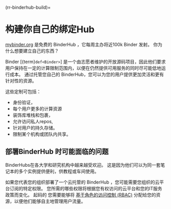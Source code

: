 (rr-binderhub-build)=
# 构建你自己的绑定Hub

[mybinder.org](https://mybinder.org/) 是免费的 BinderHub ，它每周主办将近100k Binder 发射。 你为什么想要建立自己的东西？

Binder [{term}`def<Binder>`] 是一个由志愿者维护的开放源码项目，因此他们要求用户保持在一定的计算限制范围内，以便在仍然提供可用服务的同时尽可能低地运行成本。 通过托管您自己的 BinderHub，您可以为您的用户提供更加灵活和更有针对性的资源。

这些定制可包括：

- 身份验证，
- 每个用户更多的计算资源
- 装饰库堆栈和包裹，
- 允许访问私人repos,
- 针对用户的持久存储。
- 限制某个机构或团队内共享。

## 部署BinderHub 时可能面临的问题

BinderHubs在各大学和研究机构中越来越受欢迎。 这是因为他们可以为同一套笔记本的多个实例提供便利，供教程或车间使用。

如果您代表您的组织部署了一个云托管的 BinderHub ，您可能需要您组织的云平台订阅的特定权限。 您所需的哪些权限将根据您有权访问的云平台和您的IT服务政策而变化。 起码的 您需要能够将 [基于角色的访问控制 (RBAC)](https://docs.microsoft.com/en-us/azure/role-based-access-control/overview) 分配给您的资源，以便他们能够自主地管理用户流量。
